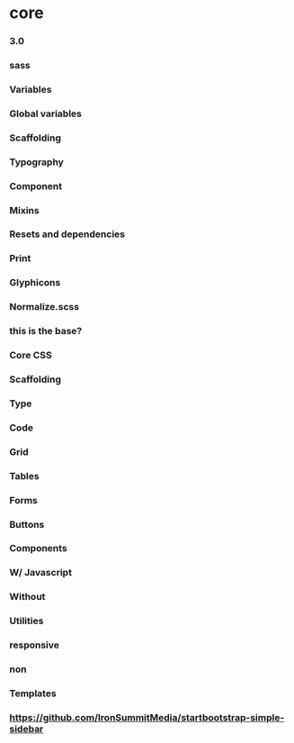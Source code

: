# core
### 3.0
### sass
### Variables
### Global variables
### Scaffolding
### Typography
### Component
### Mixins
### Resets and dependencies
### Print
### Glyphicons
### Normalize.scss
### this is the base?
### Core CSS
### Scaffolding
### Type
### Code
### Grid
### Tables
### Forms 
### Buttons
### Components
### W/ Javascript
### Without
### Utilities 
### responsive
### non
### Templates
### https://github.com/IronSummitMedia/startbootstrap-simple-sidebar
